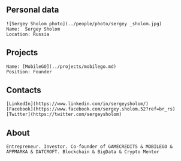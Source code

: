 ## Personal data
	![Sergey Sholom photo](../people/photo/sergey _sholom.jpg)  
	Name:  Sergey Sholom
	Location: Russia
## Projects 
	Name: [MobileGO](../projects/mobilego.md)  
	Position: Founder
## Contacts
	[LinkedIn](https://www.linkedin.com/in/sergeysholom/)  
	[Facebook](https://www.facebook.com/sergey.sholom.52?ref=br_rs)  
	[Twitter](https://twitter.com/sergeysholom)  
## About
	Entrepreneur. Investor. Co-founder of GAMECREDITS & MOBILEGO & APPMARKA & DATCROFT. Blockchain & BigData & Crypto Mentor
